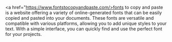 <a href="https://www.fontstocopyandpaste.com/>fonts to copy and paste</a> is a website offering a variety of online-generated fonts that can be easily copied and pasted into your documents. These fonts are versatile and compatible with various platforms, allowing you to add unique styles to your text. With a simple interface, you can quickly find and use the perfect font for your projects.
